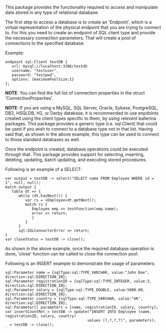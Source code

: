 This package provides the functionality required to access and manipulate data stored in any type of relational database. 

The first step to access a database is to create an 'Endpoint', which is a virtual representation of the physical endpoint that you are trying to connect to. For this you need to create an endpoint of SQL client type and provide the necessary connection parameters. That will create a pool of connections to the specified database.

Example:
```
endpoint sql:Client testDB {
   url: mysql://localhost:3306/testdb
   username: "testuser",
   password: "testpwd",
   options: {maximumPoolSize:1}
};
```
**NOTE**: You can find the full list of connection properties in the struct ‘ConnectionProperties’.

**NOTE**: If you are using a MySQL, SQL Server, Oracle, Sybase, PostgreSQL, DB2, HSQLDB, H2, or Derby database, it is recommended to use enpdoints created using the client types specific to them, by using relevent ballerina packages. This package provides a generic type (i.e. sql:Client) that could be used if you wish to connect to a database type not in that list. Having said that, as shown in the above example, this type can be used to connect to those standard databases as well.

Once the endpoint is created, database operations could be executed through that. This package provides support for selecting, inserting, deleting, updating, batch updating, and executing stored procedures.

Following is an example of a SELECT:
```
var output = testDB -> select("SELECT name FROM Employee WHERE id = 1", null, null);
match output {
   table dt => {
      while (dt.hasNext()) {
         var rs = <Employee>dt.getNext();
         match rs {
            Employee emp => testFunction(emp.name);
            error => return;
            }
         }
      }
      sql:SQLConnectorError => return;
}
var closeStatus = testDB -> close();
```
As shown in the above example, once the required database operation is done, 'close' function can be called to close the connection pool.

Following is an INSERT example to demonstrate the usage of parameters:

```
sql:Parameter name = {sqlType:sql:TYPE_VARCHAR, value:"John Doe", direction:sql:DIRECTION_IN};
sql:Parameter registrationID = {sqlType:sql:TYPE_INTEGER, value:3, direction:sql:DIRECTION_IN};
sql:Parameter salary = {sqlType:sql:TYPE_DOUBLE, value:5000.00, direction:sql:DIRECTION_IN};
sql:Parameter country = {sqlType:sql:TYPE_VARCHAR, value:"UK", direction:sql:DIRECTION_IN};
sql:Parameter[] parameters = [name, registrationID, salary, country];
var insertCountRet = testDB -> update("INSERT INTO Employee (name, registrationID, salary, country)
                                     values (?,?,?,?)", parameters);
_ = testDB -> close();
```
